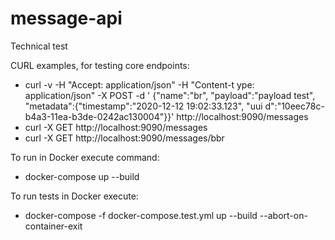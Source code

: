 # message-api

Technical test

CURL examples, for testing core endpoints:
-  curl -v -H "Accept: application/json" -H "Content-t
  ype: application/json" -X POST -d ' {"name":"br", "payload":"payload test", "metadata":{"timestamp":"2020-12-12 19:02:33.123", "uui
  d":"10eec78c-b4a3-11ea-b3de-0242ac130004"}}'  http://localhost:9090/messages
- curl -X  GET  http://localhost:9090/messages
- curl -X  GET  http://localhost:9090/messages/bbr


To run in Docker execute command:
- docker-compose up --build

To run tests in Docker execute:
- docker-compose  -f docker-compose.test.yml up  --build --abort-on-container-exit
